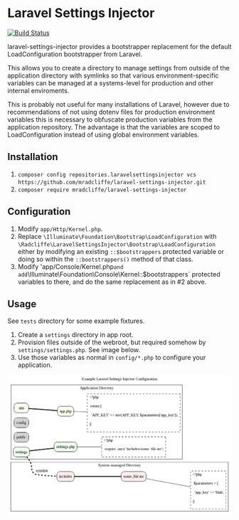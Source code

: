 # Laravel Settings Injector

[![Build Status](https://travis-ci.org/mradcliffe/laravel-settings-injector.svg?branch=master)](https://travis-ci.org/mradcliffe/laravel-settings-injector)

laravel-settings-injector provides a bootstrapper replacement for the default LoadConfiguration bootstrapper from Laravel.

This allows you to create a directory to manage settings from outside of the application directory with symlinks so that various environment-specific variables can be managed at a systems-level for production and other internal enviroments.

This is probably not useful for many installations of Laravel, however due to recommendations of not using dotenv files for production environment variables this is necessary to obfuscate production variables from the application repository. The advantage is that the variables are scoped to LoadConfiguration instead of using global environment variables.

## Installation

1. `composer config repositories.laravelsettingsinjector vcs https://github.com/mradcliffe/laravel-settings-injector.git`
1. `composer require mradcliffe/laravel-settings-injector`

## Configuration

1. Modify `app/Http/Kernel.php`.
2. Replace `\Illuminate\Foundation\Bootstrap\LoadConfiguration` with `\Radcliffe\LaravelSettingsInjector\Bootstrap\LoadConfiguration` either by modifying an existing `::$bootstrappers` protected variable or doing so within the `::bootstrappers()` method of that class.
3. Modify 'app/Console/Kernel.php` and add `\Illuminate\Foundation\Console\Kernel::$bootstrappers` protected variables to there, and do the same replacement as in #2 above.

## Usage

See `tests` directory for some example fixtures.

1. Create a `settings` directory in app root.
2. Provision files outside of the webroot, but required somehow by `settings/settings.php`. See image below.
3. Use those variables as normal in `config/*.php` to configure your application.

![Example Configuration](https://raw.githubusercontent.com/mradcliffe/laravel-settings-injector/master/docs/example.png)
